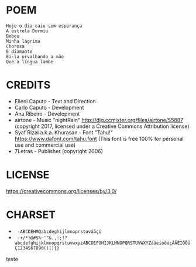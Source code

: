 # POEM
```
Hoje o dia caiu sem esperança
A estrela Dormiu
Bebeu
Minha lágrima
Chorosa
E diamante
Ei-la orvalhando a mão
Que a língua lambe
```

# CREDITS

* Elieni Caputo - Text and Direction
* Carlo Caputo - Development
* Ana Ribeiro - Development
* airtone - Music "nightRain" http://dig.ccmixter.org/files/airtone/55887 (copyright 2017, licensed under a Creative Commons Attribution license) 
* Syaf Rizal a.k.a. Khurasan - Font "Tahu!" https://www.dafont.com/tahu.font (This font is free 100% for personal use and commercial use)
* 7Letras - Publisher (copyright 2006)

# LICENSE

https://creativecommons.org/licenses/by/3.0/

# CHARSET

* ` -ABCDEHMQabcdeghijlmnoprstuváãçí`
* ` -+/*!@#$%~'"&.,:;!?abcdefghijklmnopqrstuvwxyzABCDEFGHIJKLMNOPQRSTUVWXYZáãéíóõúçÁÃÉÍÓÕÚÇ1234567890()[]{}`

teste
